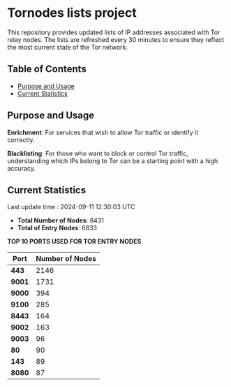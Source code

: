# Tornodes lists project

This repository provides updated lists of IP addresses associated with Tor relay nodes. The lists are refreshed every 30 minutes to ensure they reflect the most current state of the Tor network.

## Table of Contents

- [Purpose and Usage](#purpose-and-usage)
- [Current Statistics](#current-statistics)


## Purpose and Usage

**Enrichment**: For services that wish to allow Tor traffic or identify it correctly.

**Blacklisting**: For those who want to block or control Tor traffic, understanding which IPs belong to Tor can be a starting point with a high accuracy.

## Current Statistics

Last update time : 2024-09-11 12:30:03 UTC

- **Total Number of Nodes**: 8431
- **Total of Entry Nodes**: 6833

**TOP 10 PORTS USED FOR TOR ENTRY NODES**

| **Port** | **Number of Nodes** |
|------|-----------------|
| **443**   | 2146  |
| **9001**   | 1731  |
| **9000**   | 394  |
| **9100**   | 285  |
| **8443**   | 164  |
| **9002**   | 163  |
| **9003**   | 96  |
| **80**   | 90  |
| **143**   | 89  |
| **8080**   | 87  |


